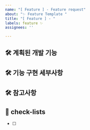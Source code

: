 ```yaml
---
name: "[ Feature ] - Feature request"
about: "✨ Feature Template "
title: "[ Feature ] - "
labels: feature ✨
assignees: ''

---
```


## 🛠️ 계획된 개발 기능
[//]: # (어떠한 기능 / 화면을 만드는지 적습니다.)



## 🛠 기능 구현 세부사항
[//]: # (해당 기능들이 요구하는 사항 등을 적습니다.)



## 🛠 참고사항
[//]: # (해당 기능들에 있어 특이사항을 적습니다.)



## 📝 check-lists
- [ ]